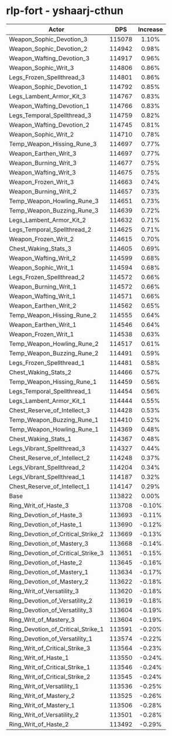 # rlp-fort - yshaarj-cthun
| Actor | DPS | Increase |
|---|:---:|:---:|
|Weapon_Sophic_Devotion_3|115078|1.10%|
|Weapon_Sophic_Devotion_2|114942|0.98%|
|Weapon_Wafting_Devotion_3|114917|0.96%|
|Weapon_Sophic_Writ_3|114806|0.86%|
|Legs_Frozen_Spellthread_3|114801|0.86%|
|Weapon_Sophic_Devotion_1|114792|0.85%|
|Legs_Lambent_Armor_Kit_3|114767|0.83%|
|Weapon_Wafting_Devotion_1|114766|0.83%|
|Legs_Temporal_Spellthread_3|114759|0.82%|
|Weapon_Wafting_Devotion_2|114745|0.81%|
|Weapon_Sophic_Writ_2|114710|0.78%|
|Temp_Weapon_Hissing_Rune_3|114697|0.77%|
|Weapon_Earthen_Writ_3|114697|0.77%|
|Weapon_Burning_Writ_3|114677|0.75%|
|Weapon_Wafting_Writ_3|114675|0.75%|
|Weapon_Frozen_Writ_3|114663|0.74%|
|Weapon_Burning_Writ_2|114657|0.73%|
|Temp_Weapon_Howling_Rune_3|114651|0.73%|
|Temp_Weapon_Buzzing_Rune_3|114639|0.72%|
|Legs_Lambent_Armor_Kit_2|114632|0.71%|
|Legs_Temporal_Spellthread_2|114625|0.71%|
|Weapon_Frozen_Writ_2|114615|0.70%|
|Chest_Waking_Stats_3|114605|0.69%|
|Weapon_Wafting_Writ_2|114599|0.68%|
|Weapon_Sophic_Writ_1|114594|0.68%|
|Legs_Frozen_Spellthread_2|114572|0.66%|
|Weapon_Burning_Writ_1|114572|0.66%|
|Weapon_Wafting_Writ_1|114571|0.66%|
|Weapon_Earthen_Writ_2|114562|0.65%|
|Temp_Weapon_Hissing_Rune_2|114555|0.64%|
|Weapon_Earthen_Writ_1|114546|0.64%|
|Weapon_Frozen_Writ_1|114538|0.63%|
|Temp_Weapon_Howling_Rune_2|114517|0.61%|
|Temp_Weapon_Buzzing_Rune_2|114491|0.59%|
|Legs_Frozen_Spellthread_1|114481|0.58%|
|Chest_Waking_Stats_2|114466|0.57%|
|Temp_Weapon_Hissing_Rune_1|114459|0.56%|
|Legs_Temporal_Spellthread_1|114454|0.56%|
|Legs_Lambent_Armor_Kit_1|114444|0.55%|
|Chest_Reserve_of_Intellect_3|114428|0.53%|
|Temp_Weapon_Buzzing_Rune_1|114410|0.52%|
|Temp_Weapon_Howling_Rune_1|114369|0.48%|
|Chest_Waking_Stats_1|114367|0.48%|
|Legs_Vibrant_Spellthread_3|114327|0.44%|
|Chest_Reserve_of_Intellect_2|114248|0.37%|
|Legs_Vibrant_Spellthread_2|114204|0.34%|
|Legs_Vibrant_Spellthread_1|114187|0.32%|
|Chest_Reserve_of_Intellect_1|114147|0.29%|
|Base|113822|0.00%|
|Ring_Writ_of_Haste_3|113708|-0.10%|
|Ring_Devotion_of_Haste_3|113693|-0.11%|
|Ring_Devotion_of_Haste_1|113690|-0.12%|
|Ring_Devotion_of_Critical_Strike_2|113669|-0.13%|
|Ring_Devotion_of_Mastery_3|113668|-0.14%|
|Ring_Devotion_of_Critical_Strike_3|113651|-0.15%|
|Ring_Devotion_of_Haste_2|113645|-0.16%|
|Ring_Devotion_of_Mastery_1|113634|-0.17%|
|Ring_Devotion_of_Mastery_2|113622|-0.18%|
|Ring_Writ_of_Versatility_3|113620|-0.18%|
|Ring_Devotion_of_Versatility_2|113619|-0.18%|
|Ring_Devotion_of_Versatility_3|113604|-0.19%|
|Ring_Writ_of_Mastery_3|113604|-0.19%|
|Ring_Devotion_of_Critical_Strike_1|113591|-0.20%|
|Ring_Devotion_of_Versatility_1|113574|-0.22%|
|Ring_Writ_of_Critical_Strike_3|113564|-0.23%|
|Ring_Writ_of_Haste_1|113550|-0.24%|
|Ring_Writ_of_Critical_Strike_1|113546|-0.24%|
|Ring_Writ_of_Critical_Strike_2|113545|-0.24%|
|Ring_Writ_of_Versatility_1|113536|-0.25%|
|Ring_Writ_of_Mastery_2|113525|-0.26%|
|Ring_Writ_of_Mastery_1|113506|-0.28%|
|Ring_Writ_of_Versatility_2|113501|-0.28%|
|Ring_Writ_of_Haste_2|113492|-0.29%|
